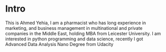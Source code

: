 # Intro
This is Ahmed Yehia, I am a pharmacist who has long experience in marketing, and business management in multinational and private companies in the Middle East, holding MBA from Leicester University.
I am interested in python programming and data science, recently I got Advanced Data Analysis Nano Degree from Udacity 
